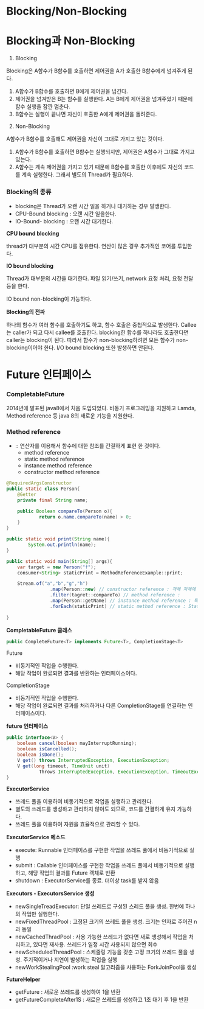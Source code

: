 # Blocking/Non-Blocking

# Blocking과 Non-Blocking

1) Blocking

Blocking은 A함수가 B함수를 호출하면 제어권을 A가 호출한 B함수에게 넘겨주게 된다.


1. A함수가 B함수를 호출하면 B에게 제어권을 넘긴다.
2. 제어권을 넘겨받은 B는 함수를 실행한다. A는 B에게 제어권을 넘겨주었기 때문에 함수 실행을 잠깐 멈춘다.
3. B함수는 실행이 끝나면 자신이 호출한 A에게 제어권을 돌려준다.

2) Non-Blocking

A함수가 B함수를 호출해도 제어권을 자신이 그대로 가지고 있는 것이다.


1. A함수가 B함수를 호출하면 B함수는 실행되지만, 제어권은 A함수가 그대로 가지고 있는다.
2. A함수는 계속 제어권을 가지고 있기 때문에 B함수를 호출한 이후에도 자신의 코드를 계속 실행한다. 그래서 별도의 Thread가 필요하다.

### **Blocking의 종류**

- blocking은 Thread가 오랜 시간 일을 하거나 대기하는 경우 발생한다.
- CPU-Bound blocking : 오랜 시간 일을한다.
- IO-Bound- blocking : 오랜 시간 대기한다.

**CPU bound blocking**

thread가 대부분의 시간 CPU를 점유한다. 연산이 많은 경우 추가적인 코어를 투입한다.

**IO bound blocking**

Thread가 대부분의 시간을 대기한다. 파일 읽기/쓰기, network 요청 처리, 요청 전달 등을 한다.

IO bound non-blocking이 가능하다.

**Blocking의 전파**

하나의 함수가 여러 함수를 호출하기도 하고, 함수 호출은 중첩적으로 발생한다. Callee는 caller가 되고 다시 callee를 호출한다. blocking한 함수를 하나라도 호출한다면 caller는 blocking이 된다. 따라서 함수가 non-blocking하려면 모든 함수가 non-blocking이어야 한다. I/O bound blocking 또한 발생하면 안된다.


# Future 인터페이스

### **CompletableFuture**

2014년에 발표된 java8에서 처음 도입되었다. 비동기 프로그래밍을 지원하고 Lamda, Method reference 등 java 8의 새로운 기능을 지원한다.

### Method reference

- :: 연산자를 이용해서 함수에 대한 참조를 간결하게 표현 한 것이다.
    - method reference
    - static method reference
    - instance method reference
    - constructor method reference

```java
@RequiredArgsConstructor
public static class Person{
	@Getter 
	private final String name;

	public Boolean compareTo(Person o){
			return o.name.compareTo(name) > 0;
	}
}

public static void print(String name){
		System.out.println(name);
}

public static void main(String[] args){
	var target = new Person("f");
	consumer<String> staticPrint = MethodReferenceExample::print;

	Stream.of("a","b","g","h")
				.map(Person::new) // constructor reference : 객체 자체에 간단한 참조를 할 수 있다.
				.filter(tagret::compareTo) // method reference : 
				.map(Person::getName) // instance method reference : 특정한 객체에 대한 메소드가 아닌 클래스가 가진 메소드에 대한 참조이다.
				.forEach(staticPrint) // static method reference : Static 에 참조를 할 수 있다.
				
}
```

**CompletableFuture 클래스**

```java
public CompleteFuture<T> implements Future<T>, CompletionStage<T>
```

Future 

- 비동기적인 작업을 수행한다.
- 해당 작업이 완료되면 결과를 반환하는 인터페이스이다.

CompletionStage

- 비동기적인 작업을 수행한다.
- 해당 작업이 완료되면 결과를 처리하거나 다른 CompletionStage를 연결하는 인터페이스이다.

**future 인터페이스**

```java
public interface<V> {
	boolean cancel(boolean mayInterruptRunning);
	boolean isCancelled();
	boolean isDone();
	V get() throws InterruptedException, ExecutionException;
	V get(long timeout, TimeUnit unit)
			Throws InterruptedException, ExecutionException, TimeoutException;
}
```

**ExecutorService**

- 쓰레드 풀을 이용하여 비동기적으로 작업을 실행하고 관리한다.
- 별도의 쓰레드를 생성하고 관리하지 않아도 되므로, 코드를 간결하게 유지 가능하다.
- 쓰레드 풀을 이용하여 자원을 효율적으로 관리할 수 있다.

**ExecutorService 메소드**

- execute: Runnable 인터페이스를 구현한 작업을 쓰레드 풀에서 비동기적으로 실행
- submit : Callable 인터페이스를 구현한 작업을 쓰레드 풀에서 비동기적으로 실행하고, 해당 작업의 결과를 Future<T> 객체로 반환
- shutdown : ExecutorService를 종료. 더이상 task를 받지 않음

**Executors - ExecutorsService 생성**

- newSingleTreadExecutor: 단일 쓰레드로 구성된 스레드 풀을 생성. 한번에 하나의 작업만 실행한다.
- newFixedThreadPool : 고정된 크기의 쓰레드 풀을 생성. 크기는 인자로 주어진 n과 동일
- newCachedThradPool : 사용 가능한 쓰레드가 없다면 새로 생성해서 작업을 처리하고, 있다면 재사용. 쓰레드가 일정 시간 사용되지 않으면 회수
- newScheduledThreadPool : 스케줄링 기능을 갖춘 고정 크기의 쓰레드 풀을 생성. 주기적이거나 지연이 발생하는 작업을 실행
- newWorkStealingPool :work steal 알고리즘을 사용하는 ForkJoinPool을 생성

**FutureHelper**

- getFuture : 새로운 쓰레드를 생성하여 1을 반환
- getFutureCompleteAfter1S : 새로운 쓰레드를 생성하고 1초 대기 후 1을 반환